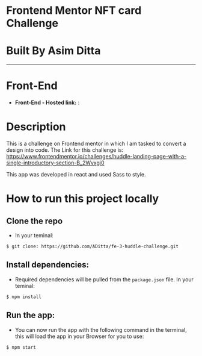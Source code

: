 # **Frontend Mentor NFT card Challenge**

# **Built By Asim Ditta**

---

# Front-End

- **Front-End - Hosted link:** :

# Description

This is a challenge on Frontend mentor in which I am tasked to convert a design into code. The Link for this challenge is:
https://www.frontendmentor.io/challenges/huddle-landing-page-with-a-single-introductory-section-B_2Wvxgi0

This app was developed in react and used Sass to style.

# How to run this project locally

## Clone the repo

- In your teminal:

```
$ git clone: https://github.com/ADitta/fe-3-huddle-challenge.git
```

## Install dependencies:

- Required dependencies will be pulled from the `package.json` file. In your teminal:

```
$ npm install
```

## Run the app:

- You can now run the app with the following command in the terminal, this will load the app in your Browser for you to use:

```
$ npm start
```
